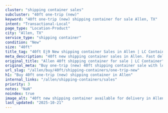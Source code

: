 ```yaml
---
cluster: "shipping container sales"
subcluster: "40ft one-trip (new)"
keyword: "40ft one-trip (new) shipping container for sale Allen, TX"
intent: "Transactional-Local"
page_type: "Location-Product"
city: "Allen, TX"
service_type: "shipping container"
condition: "New"
size: "40ft"
title_tag: "40ft Ej9 New shipping container Sales in Allen | LC Container"
meta_description: "40ft new shipping container sales in Allen. Fast delivery, competitive pricing. Serving shipping containers area. Quote ID: IDF. Call (214) 524-4168 for your free quote today."
original_title: "Allen 40ft shipping container for sale | LC Container"
original_meta: "Buy one-trip (new) 40ft shipping container sale with local delivery in Allen, TX. LC Container — local Since 2003. Request a fast quote today."
url_slug: "/allen/buy/40ft/shipping-containers/one-trip-new"
h1: "Buy 40ft one-trip (new) shipping container in Allen"
internal_links: "/allen/shipping-containers/sales"
priority: 3
notes: "NaN"
noindex: true
image_alt: "40ft new shipping container available for delivery in Allen"
last_updated: "2025-10-21"
---
```


<!-- TODO: Add unique city/inventory copy, images, and internal links here. -->
